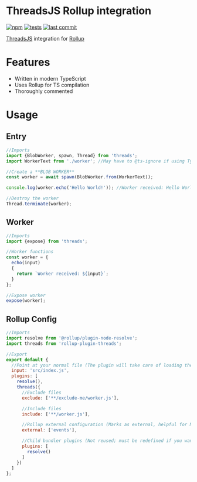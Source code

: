 # ThreadsJS Rollup integration
[![npm](https://img.shields.io/npm/v/rollup-plugin-threads)](https://npmjs.com/package/rollup-plugin-threads)
[![tests](https://img.shields.io/github/workflow/status/Cloud-CNC/rollup-plugin-threads/Tests?label=tests)](https://github.com/Cloud-CNC/rollup-plugin-threads/actions)
[![last commit](https://img.shields.io/github/last-commit/Cloud-CNC/rollup-plugin-threads)](https://github.com/Cloud-CNC/rollup-plugin-threads/commits/master)

[ThreadsJS](https://threads.js.org) integration for [Rollup](https://rollupjs.org)

# Features
* Written in modern TypeScript
* Uses Rollup for TS compilation
* Thoroughly commented

# Usage
## Entry
```Javascript
//Imports
import {BlobWorker, spawn, Thread} from 'threads';
import WorkerText from './worker'; //May have to @ts-ignore if using TypeScript

//Create a **BLOB WORKER**
const worker = await spawn(BlobWorker.from(WorkerText));

console.log(worker.echo('Hello World!')); //Worker received: Hello World!

//Destroy the worker
Thread.terminate(worker);
```

## Worker
```Javascript
//Imports
import {expose} from 'threads';

//Worker functions
const worker = {
  echo(input)
  {
    return `Worker received: ${input}`;
  }
};

//Expose worker
expose(worker);
```

## Rollup Config
```Javascript
//Imports
import resolve from '@rollup/plugin-node-resolve';
import threads from 'rollup-plugin-threads';

//Export
export default {
  //Point at your normal file (The plugin will take care of loading the worker)
  input: 'src/index.js',
  plugins: [
    resolve(),
    threads({
      //Exclude files
      exclude: ['**/exclude-me/worker.js'],

      //Include files
      include: ['**/worker.js'],

      //Rollup external configuration (Marks as external, helpful for Node runtimes)
      external: ['events'],

      //Child bundler plugins (Not reused; must be redefined if you want the same plugins)
      plugins: [
        resolve()
      ]
    })
  ]
};
```